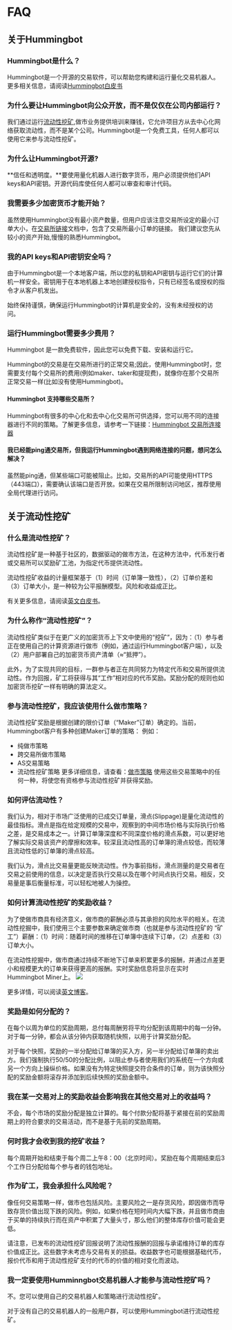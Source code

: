 
# FAQ


## 关于Hummingbot

### Hummingbot是什么？

Hummingbot是一个开源的交易软件，可以帮助您构建和运行量化交易机器人。更多相关信息，请阅读[Hummingbot白皮书](https://www.hummingbot.io/whitepaper.pdf) 

### 为什么要让Hummingbot向公众开放，而不是仅仅在公司内部运行？

我们通过运行[流动性挖矿](https://miner.hummingbot.io),做市业务提供培训来赚钱，它允许项目方从去中心化网络获取流动性，而不是某个公司。Hummingbot是一个免费工具，任何人都可以使用它来参与流动性挖矿。

### 为什么让Hummingbot开源?

**信任和透明度。**要使用量化机器人进行数字货币，用户必须提供他们API keys和API密钥。开源代码库使任何人都可以审查和审计代码。

### 我需要多少加密货币才能开始？

虽然使用Hummingbot没有最小资产数量，但用户应该注意交易所设定的最小订单大小，在[交易所链接](https://docs.hummingbot.io/connectors)文档中，包含了交易所最小订单的链接。
我们建议您先从较小的资产开始,慢慢的熟悉Hummingbot。

### 我的API keys和API密钥安全吗？

由于Hummingbot是一个本地客户端，所以您的私钥和API密钥与运行它们的计算机一样安全。密钥用于在本地机器上本地创建授权指令，只有已经签名或授权的指令才从客户机发出。

始终保持谨慎，确保运行Hummingbot的计算机是安全的，没有未经授权的访问。

### 运行Hummingbot需要多少费用？
Hummingbot 是一款免费软件，因此您可以免费下载、安装和运行它。

Hummingbot的交易是在交易所进行的正常交易;因此，使用Hummingbot时，您需要支付每个交易所的费用(例如maker、taker和提现费)，就像你在那个交易所正常交易一样(比如没有使用Hummingbot)。

#### Hummingbot 支持哪些交易所？

Hummingbot有很多的中心化和去中心化交易所可供选择，您可以用不同的连接器进行不同的策略。了解更多信息，请参考一下链接：[Hummingbot 交易所连接器](https://docs.hummingbot.io/exchanges/)

#### 我已经能ping通交易所，但我运行Hummingbot遇到网络连接的问题，想问怎么解决？

虽然能ping通，但某些端口可能被阻止。比如，交易所的API可能使用HTTPS（443端口），需要确认该端口是否开放。如果在交易所限制访问地区，推荐使用全局代理进行访问。

## 关于流动性挖矿

### 什么是流动性挖矿？

流动性挖矿是一种基于社区的，数据驱动的做市方法，在这种方法中，代币发行者或交易所可以奖励矿工池，为指定代币提供流动性。

流动性挖矿收益的计量框架基于（1）时间（订单簿一致性），（2）订单价差和（3）订单大小，是一种较为公平报酬模型。风险和收益成正比。

有关更多信息，请阅读[英文白皮书](https://hummingbot.io/liquidity-mining.pdf)。

### 为什么称作“流动性挖矿”？

流动性挖矿类似于在更广义的加密货币上下文中使用的“挖矿”，因为：（1）参与者正在使用自己的计算资源进行做市（例如，通过运行Hummingbot客户端），以及（2）用户部署自己的加密货币资产清单（≈“抵押”）。

此外，为了实现共同的目标，一群参与者正在共同努力为特定代币和交易所提供流动性。作为回报，矿工将获得与其“工作”相对应的代币奖励。奖励分配的规则也如加密货币挖矿一样有明确的算法定义。

### 参与流动性挖矿，我应该使用什么做市策略？

流动性挖矿奖励是根据创建的限价订单（“Maker”订单）确定的。当前，Hummingbot客户有多种创建Maker订单的策略：
例如：
- 纯做市策略
- 跨交易所做市策略
- AS交易策略
- 流动性挖矿策略
更多详细信息，请查看：[做市策略](https://docs.hummingbot.io/strategies/#list-of-strategies)
使用这些交易策略中的任何一种，将使您有资格参与流动性挖矿并获得奖励。

### 如何评估流动性？

我们认为，相对于市场广泛使用的已成交订单量，滑点(Slippage)是量化流动性的最佳指标。滑点是指在给定规模的交易中，观察到的中间市场价格与实际执行价格之差，是交易成本之一。计算订单簿深度和不同深度价格的滑点系数，可以更好地了解实际交易该资产的摩擦和效率。较深且流动性高的订单簿的滑点较低，而较薄且流动性低的订单簿的滑点较高。

我们认为，滑点比交易量更能反映流动性。作为事前指标，滑点测量的是交易者在交易之前使用的信息，以决定是否执行交易以及在哪个时间点执行交易。相反，交易量是事后衡量标准，可以轻松地被人为操控。


### 如何计算流动性挖矿的奖励收益？

为了使做市商具有经济意义，做市商的薪酬必须与其承担的风险水平的相关。在流动性挖掘中，我们使用三个主要参数来确定做市商（也就是参与流动性挖矿的 “矿工”）薪酬：（1）时间：随着时间的推移在订单簿中连续下订单，（2）点差和（3）订单大小。

在流动性挖掘中，做市商通过持续不断地下订单来积累更多的报酬，并通过点差更小和规模更大的订单来获得更高的报酬。实时奖励信息将显示在实时Hummingbot Miner上。
![](https://docs.hummingbot.io/assets/img/mining-rewards-diagram.jpg)

更多详情，可以阅读[英文博客](https://hummingbot.io/blog/2019-12-liquidity-mining-rewards/)。


### 奖励是如何分配的？

在每个以周为单位的奖励周期，总付每周酬劳将平均分配到该周期中的每一分钟。对于每一分钟，都会从该分钟内获取随机快照，以用于计算奖励分配。

对于每个快照，奖励的一半分配给订单簿的买入方，另一半分配给订单簿的卖出方。我们强制执行50/50的分配比例，以阻止参与者使用我们的系统在一个方向或另一个方向上操纵价格。如果没有为特定快照提交符合条件的订单，则为该快照分配的奖励金额将滚存并添加到后续快照的奖励金额中。

### 我在某一交易对上的奖励收益会影响我在其他交易对上的收益吗？

不会，每个市场的奖励分配是独立计算的。每个付款分配将基于紧接在前的奖励周期上的符合要求的交易活动，而不是基于先前的奖励周期。

### 何时我才会收到我的挖矿收益？

每个周期开始和结束于每个周二上午8：00（北京时间）。奖励在每个周期结束后3个工作日分配给每个参与者的钱包地址。

### 作为矿工，我会承担什么风险呢？

像任何交易策略一样，做市也包括风险。主要风险之一是存货风险，即因做市而导致存货价值出现下跌的风险。例如，如果价格在短时间内大幅下跌，并且做市商由于买单的持续执行而在资产中积累了大量头寸，那么他们的整体库存价值可能会更低。

请注意，已发布的流动性挖矿回报说明了流动性报酬的回报与承诺维持订单的库存价值成正比。这些数字未考虑与交易有关的损益。收益数字也可能根据基础代币，报价代币和用于流动性挖矿支付的代币的价值的相对变化而波动。

### 我一定要使用Humminngbot交易机器人才能参与流动性挖矿吗？

不。您可以使用自己的交易机器人和策略进行流动性挖矿。

对于没有自己的交易机器人的一般用户群，可以使用Hummingbot进行流动性挖矿。


